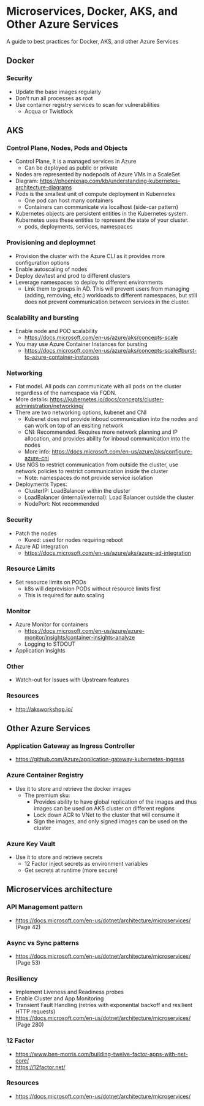 # Microservices, Docker, AKS, and Other Azure Services

A guide to best practices for Docker, AKS, and other Azure Services

## Docker

### Security

- Update the base images regularly
- Don't run all processes as root
- Use container registry services to scan for vulnerabilities
  - Acqua or Twistlock

## AKS

### Control Plane, Nodes, Pods and Objects

- Control Plane, it is a managed services in Azure
  - Can be deployed as public or private
- Nodes are represented by nodepools of Azure VMs in a ScaleSet
- Diagram: https://phoenixnap.com/kb/understanding-kubernetes-architecture-diagrams
- Pods is the smallest unit of compute deployment in Kubernetes
  - One pod can host many containers 
  - Containers can communicate via localhost (side-car pattern)
- Kubernetes objects are persistent entities in the Kubernetes system. Kubernetes uses these entities to represent the state of your cluster.
  - pods, deployments, services, namespaces
  
### Provisioning and deploymnet

- Provision the cluster with the Azure CLI as it provides more configuration options
- Enable autoscaling of nodes
- Deploy dev/test and prod to different clusters
- Leverage namespaces to deploy to different environments
  - Link them to groups in AD. This will prevent users from managing (adding, removing, etc.) workloads to different namespaces, but still does not prevent communication between services in the cluster.

### Scalability and bursting

- Enable node and POD scalability
  - https://docs.microsoft.com/en-us/azure/aks/concepts-scale
- You may use Azure Container Instances for bursting
  - https://docs.microsoft.com/en-us/azure/aks/concepts-scale#burst-to-azure-container-instances


### Networking

- Flat model. All pods can communicate with all pods on the cluster regardless of the namespace via FQDN.
- More details: https://kubernetes.io/docs/concepts/cluster-administration/networking/
- There are two networking options, kubenet and CNI
  - Kubenet does not provide inboud communication into the nodes and can work on top of an exsiting network
  - CNI: Recommended. Requires more network planning and IP allocation, and provides ability for inboud communication into the nodes
  - More info: https://docs.microsoft.com/en-us/azure/aks/configure-azure-cni
- Use NGS to restrict communication from outside the cluster, use network policies to restrict communication inside the cluster
  - Note: namespaces do not provide service isolation
- Deployments Types:
  - ClusterIP: LoadBalancer within the cluster
  - LoadBalancer (internal/external): Load Balancer outside the cluster
  - NodePort: Not recommended

### Security

- Patch the nodes
  - Kured: used for nodes requiring reboot 
- Azure AD integration
  - https://docs.microsoft.com/en-us/azure/aks/azure-ad-integration

### Resource Limits

- Set resource limits on PODs
  - k8s will deprevision PODs without resource limits first
  - This is required for auto scaling

### Monitor

- Azure Monitor for containers
  - https://docs.microsoft.com/en-us/azure/azure-monitor/insights/container-insights-analyze
  - Logging to STDOUT
- Application Insights

### Other

- Watch-out for Issues with Upstream features 

### Resources

- http://aksworkshop.io/

## Other Azure Services

### Application Gateway as Ingress Controller

- https://github.com/Azure/application-gateway-kubernetes-ingress

### Azure Container Registry

- Use it to store and retrieve the docker images
  - The premium sku:
    - Provides ability to have global replication of the images and thus images can be used on AKS cluster on different regions
    - Lock down ACR to VNet to the cluster that will consume it
    - Sign the images, and only signed images can be used on the cluster

### Azure Key Vault

- Use it to store and retrieve secrets
  - 12 Factor inject secrets as environment variables
  - Get secrets at runtime (more secure)

## Microservices architecture

### API Management pattern

- https://docs.microsoft.com/en-us/dotnet/architecture/microservices/ (Page 42)

### Async vs Sync patterns

- https://docs.microsoft.com/en-us/dotnet/architecture/microservices/ (Page 53)

### Resiliency

- Implement Liveness and Readiness probes
- Enable Cluster and App Monitoring
- Transient Fault Handling (retries with exponential backoff and resilient HTTP requests)
- https://docs.microsoft.com/en-us/dotnet/architecture/microservices/ (Page 280)

### 12 Factor

- https://www.ben-morris.com/building-twelve-factor-apps-with-net-core/
- https://12factor.net/

### Resources

- https://docs.microsoft.com/en-us/dotnet/architecture/microservices/
